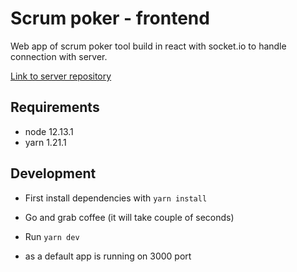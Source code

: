 # Scrum poker - frontend

Web app of scrum poker tool build in react with socket.io to handle connection with server.

[Link to server repository](https://github.com/Wadowski/scrum-poker-server)

## Requirements

- node 12.13.1
- yarn 1.21.1

## Development

- First install dependencies with `yarn install`

- Go and grab coffee (it will take couple of seconds)

- Run `yarn dev`

- as a default app is running on 3000 port 
